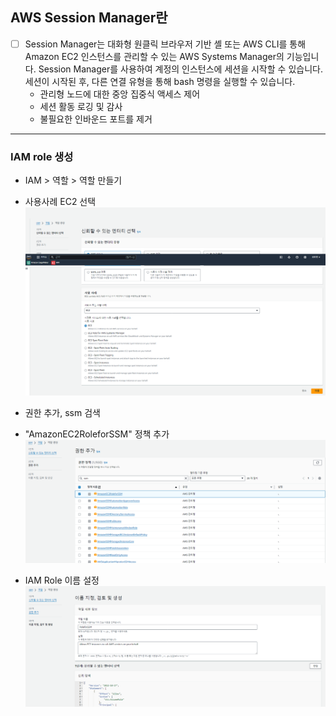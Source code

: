## AWS Session Manager란
- [ ] Session Manager는 대화형 원클릭 브라우저 기반 셸 또는 AWS CLI를 통해 Amazon EC2 인스턴스를 관리할 수 있는 AWS Systems Manager의 기능입니다. Session Manager를 사용하여 계정의 인스턴스에 세션을 시작할 수 있습니다. 세션이 시작된 후, 다른 연결 유형을 통해 bash 명령을 실행할 수 있습니다.
    - 관리형 노드에 대한 중앙 집중식 액세스 제어
    - 세션 활동 로깅 및 감사
    - 불필요한 인바운드 포트를 제거 

***

### IAM role 생성

- IAM > 역할 > 역할 만들기
- 사용사례 EC2 선택 
 ![alt text](image-2.png)

- 권한 추가, ssm 검색
- "AmazonEC2RoleforSSM" 정책 추가
  ![alt text](image-3.png)

- IAM Role 이름 설정
  ![alt text](image-4.png)